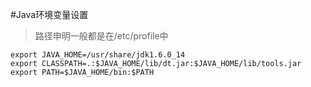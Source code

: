 #Java环境变量设置

 > 路径申明一般都是在/etc/profile中

```
export JAVA_HOME=/usr/share/jdk1.6.0_14
export CLASSPATH=.:$JAVA_HOME/lib/dt.jar:$JAVA_HOME/lib/tools.jar
export PATH=$JAVA_HOME/bin:$PATH
```
